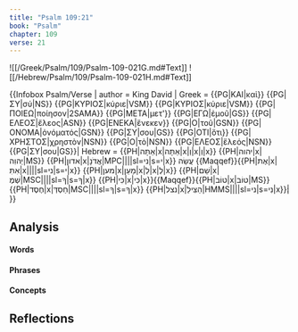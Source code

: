 ```yaml
---
title: "Psalm 109:21"
book: "Psalm"
chapter: 109
verse: 21
---
```

![[/Greek/Psalm/109/Psalm-109-021G.md#Text]]
![[/Hebrew/Psalm/109/Psalm-109-021H.md#Text]]

{{Infobox Psalm/Verse |
  author = King David |
  Greek = {{PG|ΚΑΙ|καὶ}} {{PG|ΣΥ|σύ|NS}} {{PG|ΚΥΡΙΟΣ|κύριε|VSM}} {{PG|ΚΥΡΙΟΣ|κύριε|VSM}} {{PG|ΠΟΙΕΩ|ποίησον|2SAMA}} {{PG|ΜΕΤΑ|μετ'}} {{PG|ΕΓΩ|ἐμοῦ|GS}} {{PG|ΕΛΕΟΣ|ἔλεος|ASN}} {{PG|ΕΝΕΚΑ|ἕνεκεν}} {{PG|Ο|τοῦ|GSN}} {{PG|ΟΝΟΜΑ|ὀνόματός|GSN}} {{PG|ΣΥ|σου|GS}} {{PG|ΟΤΙ|ὅτι}} {{PG|ΧΡΗΣΤΟΣ|χρηστὸν|NSN}} {{PG|Ο|τὸ|NSN}} {{PG|ΕΛΕΟΣ|ἔλεός|NSN}} {{PG|ΣΥ|σου|GS}}|
  Hebrew = {{PH|אַתָּה|x|אַתָּה|x|וְ|x|וְ|x}} {{PH|יהוה|x|יְהוִה|MS}} {{PH|אדון|x|אֲדֹנָ|MPC||||sl=ני|s=י|x}}
עֲשֵׂה
{{Maqqef}}{{PH|אֶת|x|אִתִּ|x||||sl=ני|s=י|x}} {{PH|מען|x|מַעַן|x|לְ|x|לְ|x}} {{PH|שֵׁם|x|שְׁמֶ|MSC||||sl=ךָ|s=ךָ|x}} {{PH|כִּי|x|כִּי|x}}{{Maqqef}}{{PH|טוֹב|x|טוֹב|MS}} {{PH|חֶסֶד|x|חַסְדְּ|MSC||||sl=ךָ|s=ךָ|x}} {{PH|נצל|x|הַצִּילֵ|HMMS||||sl=ני|s=נִי|x}}׃|
}}

## Analysis

#### Words

#### Phrases

#### Concepts

## Reflections
